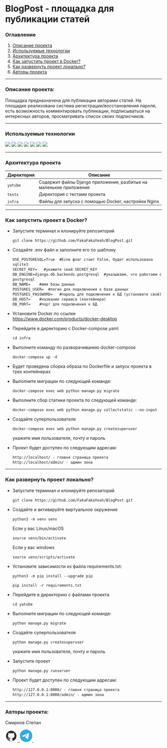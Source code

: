 # **BlogPost - площадка для публикации статей**

### Оглавление
<ol>
 <li><a href="#description">Описание проекта</a></li>
 <li><a href="#stack">Используемые технологии</a></li>
 <li><a href="#architecture">Архитектура проекта</a></li>
 <li><a href="#docker">Как запустить проект в Docker?</a></li>
 <li><a href="#start_project">Как развернуть проект локально?</a></li>
 <li><a href="#author">Авторы проекта</a></li>
</ol>

___
### Описание проекта:<a name="description"></a>
Площадка предназначена для публикации авторами статей. На площадке реализована система 
регистрации/восстановления пароля, есть возможность комментировать публикации,
подписываться на интересных авторов, просматривать список своих подписчиков.

___
### **Используемые технологии**<a name="stack"></a>
![](https://img.shields.io/badge/Python-3776AB?style=for-the-badge&logo=python&logoColor=white)
![](https://img.shields.io/badge/Django-092E20?style=for-the-badge&logo=django&logoColor=green)
![](https://img.shields.io/badge/HTML-red?style=for-the-badge)
![](https://img.shields.io/badge/CSS-2CA5E0?style=for-the-badge)
![](https://img.shields.io/badge/Jinja-red?style=for-the-badge&logo=jinja&logoColor=black)
![](https://img.shields.io/badge/Docker-2CA5E0?style=for-the-badge&logo=docker&logoColor=white)
![](https://img.shields.io/badge/Nginx-009639?style=for-the-badge&logo=nginx&logoColor=white)
___
### Архитектура проекта<a name="architecture"></a>


| Директория | Описание                                                           |
|------------|--------------------------------------------------------------------|
| `yatube`   | Содержит файлы Django приложения, разбитые на маленькие приложения |
| `tests`    | Директория с тестами проекта                                       |
| `infra`    | Файлы для запуска с помощью Docker, настройки Nginx                |

___
### Как запустить проект в Docker?<a name="docker"></a>
* Запустите терминал и клонируйте репозиторий 
    ```
    git clone https://github.com/FakaFakaYeah/BlogPost.git
    ```
    
* Создайте .env файл и заполните его по шаблону
  ```
  USE_POSTGRESQL=True  #Если флаг стоит False, будет использована sqlite3
  SECRET_KEY=   #укажите свой SECRET_KEY
  DB_ENGINE=django.db.backends.postgresql  #указываем, что работаем с postgresql
  DB_NAME=    #имя базы данных
  POSTGRES_USER=  #логин для подключения к базе данных
  POSTGRES_PASSWORD=   #пароль для подключения к БД (установите свой)
  DB_HOST=    #название сервиса (контейнера)
  DB_PORT=    #порт для подключения к БД
  ```
  
* Установите Docker по ссылке https://www.docker.com/products/docker-desktop

* Перейдите в директорию с Docker-compose.yaml
    ```
    cd infra
    ```

* Выполните команду по разворачиванию docker-compose
    ```
    docker-compose up -d
    ``` 
  
* Будет проведена сборка образа по Dockerfile и запуск проекта в трех контейнерах

* Выполните миграции по следующей команде:
    ```
    docker-compose exec web python manage.py migrate
    ```
* Выполните сбор статики проекта по следующей команде:
    ```
    docker-compose exec web python manage.py collectstatic --no-input
    ```
* Cоздайте суперпользователя
  ```
  docker-compose exec web python manage.py createsuperuser
  ```
  укажите имя пользователя, почту и пароль
  
* Проект будет доступен по следующим адресам:
  ```
  http://localhost/ - главня страница проекта
  http://localhost/admin/ - админ зона
  ```

___
### Как развернуть проект локально?<a name="start_project"></a>
* Запустите терминал и клонируйте репозиторий 
  ```
  git clone https://github.com/FakaFakaYeah/BlogPost.git
  ```

* Создайте и активируйте виртуальное окружение
  ```
  python3 -m venv venv
  ```

  Если у вас Linux/macOS

  ```
  source venv/bin/activate
  ```
  
  Если у вас windows

  ```
  source venv/scripts/activate
  ```
  
* Установите зависимости из файла requirements.txt:
  ```
  python3 -m pip install --upgrade pip
  ```

  ```
  pip install -r requirements.txt
  ```

* Перейдите в директорию с файлами проекта
  ```
  cd yatube
  ```

* Выполните миграции по следующей команде:
  ```
  python manage.py migrate
  ```

* Создайте суперпользователя
  ```
  python manage.py createsuperuser
  ```
  укажите имя пользователя, почту и пароль
  
* Запустите проект
  ```
  python manage.py runserver
  ```
  
* Проект будет доступен по следующим адресам:
  ```
  http://127.0.0.1:8000/ - главня страница проекта
  http://127.0.0.1:8000/admin/ - админ зона
  ```
___
### Авторы проекта:<a name="author"></a>
Смирнов Степан
<div>
  <a href="https://github.com/FakaFakaYeah">
    <img src="https://github.com/FakaFakaYeah/FakaFakaYeah/blob/main/files/images/GitHub.png" title="GitHub" alt="Github" width="39" height="39"/>&nbsp
  </a>
  <a href="https://t.me/s_smirnov_work" target="_blank">
      <img src="https://github.com/FakaFakaYeah/FakaFakaYeah/blob/main/files/images/telegram.png" title="Telegram" alt="Telegram" width="40" height="40"/>&nbsp
  </a>
</div>
